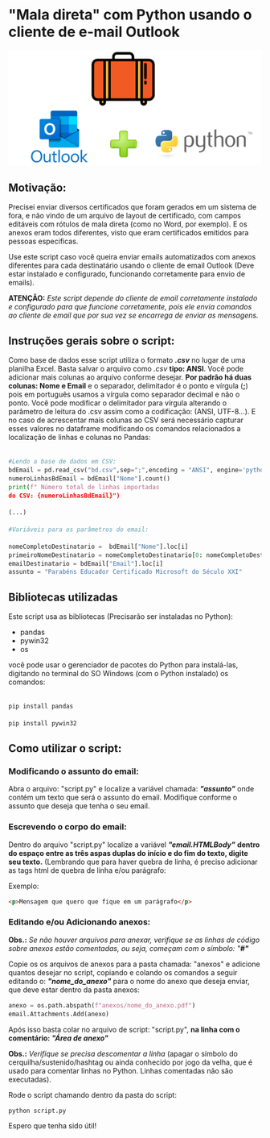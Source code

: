 # "Mala direta" com Python usando o cliente de e-mail Outlook

![ilustracao](readme.png)

## Motivação:

Precisei enviar diversos certificados que foram gerados em um sistema de fora, e não vindo de um arquivo de layout de certificado, com campos editáveis com rótulos de mala direta (como no Word, por exemplo). E os anexos eram todos diferentes, visto que eram certificados emitidos para pessoas especificas.

Use este script caso você queira enviar emails automatizados com anexos diferentes para cada destinatário usando o cliente de email Outlook (Deve estar instalado e configurado, funcionando corretamente para envio de emails).

**ATENÇÃO:** _Este script depende do cliente de email corretamente instalado e configurado para que funcione corretamente, pois ele envia comandos ao cliente de email que por sua vez se encarrega de enviar as mensagens._

## Instruções gerais sobre o script:

Como base de dados esse script utiliza o formato **_.csv_** no lugar de uma planilha Excel. Basta salvar o arquivo como _.csv_ **tipo: ANSI**.
Você pode adicionar mais colunas ao arquivo conforme desejar. **Por padrão há duas colunas: Nome e Email** e o separador, delimitador é o ponto e vírgula (**;**) pois em português usamos a vírgula como separador decimal e não o ponto. Você pode modificar o delimitador para vírgula alterando o parâmetro de leitura do .csv assim como a codificação: (ANSI, UTF-8...). E no caso de acrescentar mais colunas ao CSV será necessário capturar esses valores no dataframe modificando os comandos relacionados a localização de linhas e colunas no Pandas:

```python

#Lendo a base de dados em CSV:
bdEmail = pd.read_csv("bd.csv",sep=";",encoding = "ANSI", engine='python')
numeroLinhasBdEmail = bdEmail["Nome"].count()
print(f" Número total de linhas importadas 
do CSV: {numeroLinhasBdEmail}")

(...)

#Variáveis para os parâmetros do email:

nomeCompletoDestinatario =  bdEmail["Nome"].loc[i]
primeiroNomeDestinatario = nomeCompletoDestinatario[0: nomeCompletoDestinatario.index(' ')]
emailDestinatario = bdEmail["Email"].loc[i]
assunto = "Parabéns Educador Certificado Microsoft do Século XXI"

```

## Bibliotecas utilizadas

Este script usa as bibliotecas (Precisarão ser instaladas no Python):

- pandas
- pywin32
- os

você pode usar o gerenciador de pacotes do Python para instalá-las, digitando no terminal do SO Windows (com o Python instalado) os comandos:

```python

pip install pandas

pip install pywin32

```

## Como utilizar o script:

### Modificando o assunto do email:

Abra o arquivo: "script.py" e localize a variável chamada: **_"assunto"_** onde contém um texto que será o assunto do email. Modifique conforme o assunto que deseja que tenha o seu email.

### Escrevendo o corpo do email:

Dentro do arquivo "script.py" localize a variável **_"email.HTMLBody"_** **dentro do espaço entre as três aspas duplas do início e do fim do texto, digite seu texto.** (Lembrando que para haver quebra de linha, é preciso adicionar as tags html de quebra de linha e/ou parágrafo:

Exemplo:

```html
<p>Mensagem que quero que fique em um parágrafo</p>
```

### Editando e/ou Adicionando anexos:

**Obs.:** _Se não houver arquivos para anexar, verifique se as linhas de código sobre anexos estão comentadas, ou seja, começam com o símbolo: "**#"**_

Copie os os arquivos de anexos para a pasta chamada: "anexos" e adicione quantos desejar no script, copiando e colando os comandos a seguir editando o: **_"nome_do_anexo"_** para o nome do anexo que deseja enviar, que deve estar dentro da pasta anexos:

```python
anexo = os.path.abspath(f"anexos/nome_do_anexo.pdf")
email.Attachments.Add(anexo)
```
Após isso basta colar no arquivo de script: "script.py", **na linha com o comentário: _"Área de anexo"_** 

**Obs.:** _Verifique se precisa descomentar a linha_ (apagar o símbolo do cerquilha/sustenido/hashtag ou ainda conhecido por jogo da velha, que é usado para comentar linhas no Python. Linhas comentadas não são executadas).

Rode o script chamando dentro da pasta do script:

```python
python script.py
```

Espero que tenha sido útil!